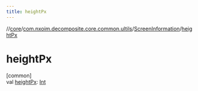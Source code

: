 ```yaml
---
title: heightPx
---
```

//[core](../../../index.html)/[com.nxoim.decomposite.core.common.ultils](../index.html)/[ScreenInformation](index.html)/[heightPx](height-px.html)



# heightPx



[common]\
val [heightPx](height-px.html): [Int](https://kotlinlang.org/api/latest/jvm/stdlib/kotlin/-int/index.html)




